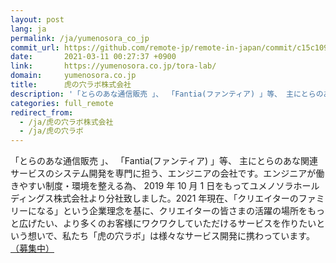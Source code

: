 ```yaml
---
layout: post
lang: ja
permalink: /ja/yumenosora_co_jp
commit_url: https://github.com/remote-jp/remote-in-japan/commit/c15c109088050eabec522eaca426aad8f6af17b2
date:       2021-03-11 00:27:37 +0900
link:       https://yumenosora.co.jp/tora-lab/
domain:     yumenosora.co.jp
title:      虎の穴ラボ株式会社
description: '「とらのあな通信販売 」、 「Fantia(ファンティア) 」等、 主にとらのあな関連サービスのシステム開発を専門に担う、エンジニアの会社です。エンジニアが働きやすい制度・環境を整える為、 2019 年 10 月 1 日をもってユメノソラホールディングス株式会社より分社致しました。2021 年現在、「クリエイターのファミリーになる」という企業理念を基に、クリエイターの皆さまの活躍の場所をもっと広げたい、より多くのお客様にワクワクしていただけるサービスを作りたいという想いで、私たち「虎の穴ラボ」は様々なサービス開発に携わっています。（募集中）'
categories: full_remote
redirect_from:
  - /ja/虎の穴ラボ株式会社
  - /ja/虎の穴ラボ
---
```


<p>「とらのあな通信販売 」、 「Fantia(ファンティア) 」等、 主にとらのあな関連サービスのシステム開発を専門に担う、エンジニアの会社です。エンジニアが働きやすい制度・環境を整える為、 2019 年 10 月 1 日をもってユメノソラホールディングス株式会社より分社致しました。2021 年現在、「クリエイターのファミリーになる」という企業理念を基に、クリエイターの皆さまの活躍の場所をもっと広げたい、より多くのお客様にワクワクしていただけるサービスを作りたいという想いで、私たち「虎の穴ラボ」は様々なサービス開発に携わっています。<a href="https://yumenosora.co.jp/tora-lab/recruit#toralab-jobs">（募集中）</a></p>
